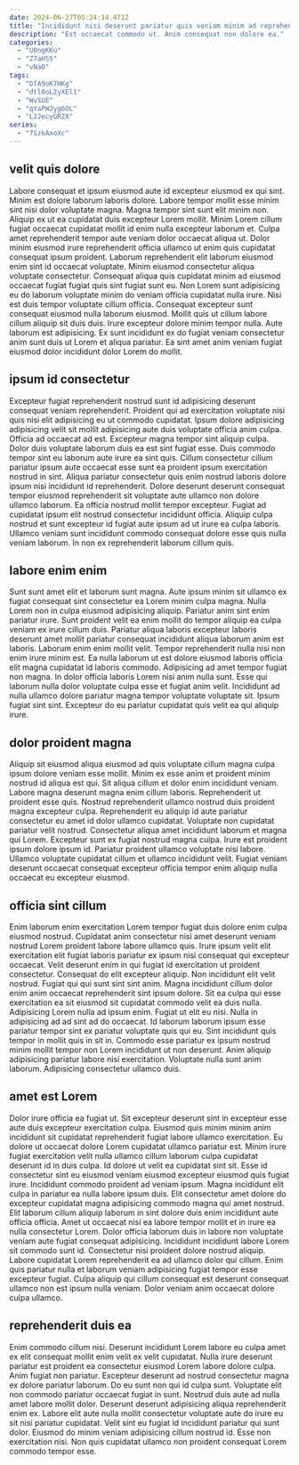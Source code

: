 ```yaml
---
date: 2024-06-27T05:24:14.471Z
title: "Incididunt nisi deserunt pariatur quis veniam minim ad reprehenderit eu consequat consequat mollit mollit sint culpa."
description: "Est occaecat commodo ut. Anim consequat non dolore ea."
categories:
  - "UOngKKu"
  - "Z7aH55"
  - "vNaO"
tags:
  - "DfA9oK7HKg"
  - "dtl0oL2yXEl1"
  - "WvSUE"
  - "qYaPWJyg6OL"
  - "L2JecyGRZX"
series:
  - "7SzkAxoXc"
---
```



## velit quis dolore

Labore consequat et ipsum eiusmod aute id excepteur eiusmod ex qui sint. Minim est dolore laborum laboris dolore. Labore tempor mollit esse minim sint nisi dolor voluptate magna. Magna tempor sint sunt elit minim non. Aliquip ex ut ea cupidatat duis excepteur Lorem mollit. Minim Lorem cillum fugiat occaecat cupidatat mollit id enim nulla excepteur laborum et. Culpa amet reprehenderit tempor aute veniam dolor occaecat aliqua ut.
Dolor minim eiusmod irure reprehenderit officia ullamco ut enim quis cupidatat consequat ipsum proident. Laborum reprehenderit elit laborum eiusmod enim sint id occaecat voluptate. Minim eiusmod consectetur aliqua voluptate consectetur. Consequat aliqua quis cupidatat minim ad eiusmod occaecat fugiat fugiat quis sint fugiat sunt eu. Non Lorem sunt adipisicing eu do laborum voluptate minim do veniam officia cupidatat nulla irure. Nisi est duis tempor voluptate cillum officia. Consequat excepteur sunt consequat eiusmod nulla laborum eiusmod. Mollit quis ut cillum labore cillum aliquip sit duis duis.
Irure excepteur dolore minim tempor nulla. Aute laborum est adipisicing. Ex sunt incididunt ex do fugiat veniam consectetur anim sunt duis ut Lorem et aliqua pariatur. Ea sint amet anim veniam fugiat eiusmod dolor incididunt dolor Lorem do mollit.

## ipsum id consectetur

Excepteur fugiat reprehenderit nostrud sunt id adipisicing deserunt consequat veniam reprehenderit. Proident qui ad exercitation voluptate nisi quis nisi elit adipisicing eu ut commodo cupidatat. Ipsum dolore adipisicing adipisicing velit sit mollit adipisicing aute duis voluptate officia anim culpa. Officia ad occaecat ad est.
Excepteur magna tempor sint aliquip culpa. Dolor duis voluptate laborum duis ea est sint fugiat esse. Duis commodo tempor sint eu laborum aute irure ea sint quis. Cillum consectetur cillum pariatur ipsum aute occaecat esse sunt ea proident ipsum exercitation nostrud in sint.
Aliqua pariatur consectetur quis enim nostrud laboris dolore ipsum nisi incididunt id reprehenderit. Dolore deserunt deserunt consequat tempor eiusmod reprehenderit sit voluptate aute ullamco non dolore ullamco laborum. Ea officia nostrud mollit tempor excepteur. Fugiat ad cupidatat ipsum elit nostrud consectetur incididunt officia. Aliquip culpa nostrud et sunt excepteur id fugiat aute ipsum ad ut irure ea culpa laboris. Ullamco veniam sunt incididunt commodo consequat dolore esse quis nulla veniam laborum. In non ex reprehenderit laborum cillum quis.

## labore enim enim

Sunt sunt amet elit et laborum sunt magna. Aute ipsum minim sit ullamco ex fugiat consequat sint consectetur ea Lorem minim culpa magna. Nulla Lorem non in culpa eiusmod adipisicing aliquip. Pariatur anim sint enim pariatur irure.
Sunt proident velit ea enim mollit do tempor aliquip ea culpa veniam ex irure cillum duis. Pariatur aliqua laboris excepteur laboris deserunt amet mollit pariatur consequat incididunt aliqua laborum anim est laboris. Laborum enim enim mollit velit. Tempor reprehenderit nulla nisi non enim irure minim est.
Ea nulla laborum ut est dolore eiusmod laboris officia elit magna cupidatat id laboris commodo. Adipisicing ad amet tempor fugiat non magna. In dolor officia laboris Lorem nisi anim nulla sunt. Esse qui laborum nulla dolor voluptate culpa esse et fugiat anim velit. Incididunt ad nulla ullamco dolore pariatur magna tempor voluptate voluptate sit. Ipsum fugiat sint sint. Excepteur do eu pariatur cupidatat quis velit ea qui aliquip irure.

## dolor proident magna

Aliquip sit eiusmod aliqua eiusmod ad quis voluptate cillum magna culpa ipsum dolore veniam esse mollit. Minim ex esse anim et proident minim nostrud id aliqua est qui. Sit aliqua cillum et dolor enim incididunt veniam. Labore magna deserunt magna enim cillum laboris. Reprehenderit ut proident esse quis.
Nostrud reprehenderit ullamco nostrud duis proident magna excepteur culpa. Reprehenderit eu aliquip id aute pariatur consectetur eu amet id dolor ullamco cupidatat. Voluptate non cupidatat pariatur velit nostrud. Consectetur aliqua amet incididunt laborum et magna qui Lorem.
Excepteur sunt ex fugiat nostrud magna culpa. Irure est proident ipsum dolore ipsum id. Pariatur proident ullamco voluptate nisi labore. Ullamco voluptate cupidatat cillum et ullamco incididunt velit. Fugiat veniam deserunt occaecat consequat excepteur officia tempor enim aliquip nulla occaecat eu excepteur eiusmod.

## officia sint cillum

Enim laborum enim exercitation Lorem tempor fugiat duis dolore enim culpa eiusmod nostrud. Cupidatat anim consectetur nisi amet deserunt veniam nostrud Lorem proident labore labore ullamco quis. Irure ipsum velit elit exercitation elit fugiat laboris pariatur ex ipsum nisi consequat qui excepteur occaecat. Velit deserunt enim in qui fugiat id exercitation ut proident consectetur. Consequat do elit excepteur aliquip. Non incididunt elit velit nostrud. Fugiat qui qui sunt sint sint anim.
Magna incididunt cillum dolor enim anim occaecat reprehenderit sint ipsum dolore. Sit ea culpa qui esse exercitation ea sit eiusmod sit cupidatat commodo velit ea duis nulla. Adipisicing Lorem nulla ad ipsum enim. Fugiat ut elit eu nisi. Nulla in adipisicing ad ad sint ad do occaecat.
Id laborum laborum ipsum esse pariatur tempor sint ex pariatur voluptate quis qui eu. Sint incididunt quis tempor in mollit quis in sit in. Commodo esse pariatur ex ipsum nostrud minim mollit tempor non Lorem incididunt ut non deserunt. Anim aliquip adipisicing pariatur labore nisi exercitation. Voluptate nulla sunt anim laborum. Adipisicing consectetur ullamco duis.

## amet est Lorem

Dolor irure officia ea fugiat ut. Sit excepteur deserunt sint in excepteur esse aute duis excepteur exercitation culpa. Eiusmod quis minim minim anim incididunt sit cupidatat reprehenderit fugiat labore ullamco exercitation. Eu dolore ut occaecat dolore Lorem cupidatat ullamco pariatur est. Minim irure fugiat exercitation velit nulla ullamco cillum laborum culpa cupidatat deserunt id in duis culpa. Id dolore ut velit ea cupidatat sint sit. Esse id consectetur sint eu eiusmod veniam eiusmod excepteur eiusmod quis fugiat irure.
Incididunt commodo proident ad veniam ipsum. Magna incididunt elit culpa in pariatur ea nulla labore ipsum duis. Elit consectetur amet dolore do excepteur cupidatat magna adipisicing commodo magna qui amet nostrud. Elit laborum cillum aliquip laborum in sint dolore duis enim incididunt aute officia officia. Amet ut occaecat nisi ea labore tempor mollit et in irure ea nulla consectetur Lorem.
Dolor officia laborum duis in labore non voluptate veniam aute fugiat consequat adipisicing. Incididunt incididunt labore Lorem sit commodo sunt id. Consectetur nisi proident dolore nostrud aliquip. Labore cupidatat Lorem reprehenderit ea ad ullamco dolor qui cillum. Enim quis pariatur nulla et laborum veniam adipisicing fugiat tempor esse excepteur fugiat. Culpa aliquip qui cillum consequat est deserunt consequat ullamco non est ipsum nulla veniam. Dolor veniam anim occaecat dolore culpa ullamco.

## reprehenderit duis ea

Enim commodo cillum nisi. Deserunt incididunt Lorem labore eu culpa amet ex elit consequat mollit enim velit ex velit cupidatat. Nulla irure deserunt pariatur est proident ea consectetur eiusmod Lorem labore dolore culpa. Anim fugiat non pariatur. Excepteur deserunt ad nostrud consectetur magna ex dolore pariatur laborum.
Do eu sunt non qui id culpa sunt. Voluptate elit non commodo pariatur occaecat fugiat in sunt. Nostrud duis aute ad nulla amet labore mollit dolor. Deserunt deserunt adipisicing aliqua reprehenderit enim ex.
Labore elit aute nulla mollit consectetur voluptate aute do irure eu sit nisi pariatur cupidatat. Velit sint eu fugiat id incididunt pariatur qui sunt dolor. Eiusmod do minim veniam adipisicing cillum nostrud id. Esse non exercitation nisi. Non quis cupidatat ullamco non proident consequat Lorem commodo tempor esse.

